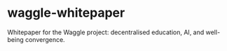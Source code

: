 # waggle-whitepaper
Whitepaper for the Waggle project: decentralised education, AI, and well-being convergence.
